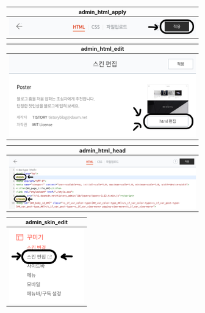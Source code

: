 <!-- ---------------------------- -->
<!-- ---------- define ---------- -->
<!-- ---------------------------- -->

<!-- admin -->

[admin_html_apply]: https://github.com/yelloze-xyz/tech-blog/blob/master/resources/admin/admin_html_apply.png?raw=true
[admin_html_edit]: https://github.com/yelloze-xyz/tech-blog/blob/master/resources/admin/admin_html_edit.png?raw=true
[admin_html_head]: https://github.com/yelloze-xyz/tech-blog/blob/master/resources/admin/admin_html_head.png?raw=true
[admin_skin_edit]: https://github.com/yelloze-xyz/tech-blog/blob/master/resources/admin/admin_skin_edit.png?raw=true

<!-- sample -->

| admin_html_apply    |
| ------------------- |
| ![admin_html_apply] |

| admin_html_edit    |
| ------------------ |
| ![admin_html_edit] |

| admin_html_head    |
| ------------------ |
| ![admin_html_head] |

| admin_skin_edit    |
| ------------------ |
| ![admin_skin_edit] |
